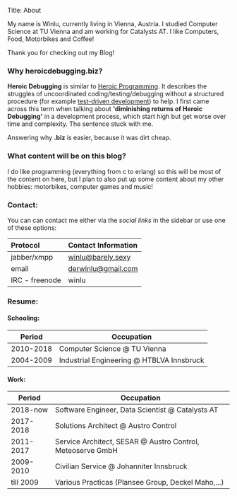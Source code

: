 Title: About

My name is Winlu, currently living in Vienna, Austria.
I studied Computer Science at TU Vienna and am working for Catalysts AT.
I like Computers, Food, Motorbikes and Coffee!

Thank you for checking out my Blog!

### Why heroicdebugging.biz?
**Heroic Debugging** is similar to [Heroic Programming](http://c2.com/cgi/wiki?HeroicProgramming).
It describes the struggles of uncoordinated coding/testing/debugging without a
structured procedure (for example
[test-driven development](http://en.wikipedia.org/wiki/Test-driven_development))
to help.
I first came across this term when talking about
**'diminishing returns of Heroic Debugging'** in a development process,
which start high but get worse over time and complexity.
The sentence stuck with me.

Answering why **.biz** is easier, because it was dirt cheap.


### What content will be on this blog?
I do like programming (everything from c to erlang) so this will be most of the
content on here, but I plan to also put up some content about my other hobbies:
motorbikes, computer games and music!


### Contact:
You can can contact me either via the *social links* in the sidebar or use one of these options:

| Protocol       | Contact Information
|:-------------- |:-----------------------------------------------------|
| jabber/xmpp    | winlu@barely.sexy                                    |
| email          | [derwinlu@gmail.com](mailto:derwinlu@gmail.com)      |
| IRC - freenode | winlu                                                |

### Resume:
#### Schooling:
<table class="table table-striped table-hover">
    <thead><tr>
        <th>Period</th>
        <th>Occupation</th>
    </tr></thead>
    <tbody>
    <tr>
        <td>2010-2018</td>
        <td>Computer Science @ TU Vienna</td>
    </tr>
    <tr>
        <td>2004-2009</td>
        <td>Industrial Engineering @ HTBLVA Innsbruck</td>
    </tr>
    </tbody>
</table>

#### Work:
<table class="table table-striped table-hover">
    <thead><tr>
        <th>Period</th>
        <th>Occupation</th>
    </tr></thead>
    <tbody>
    <tr>
        <td>2018-now</td>
        <td>Software Engineer, Data Scientist @ Catalysts AT</td>
    </tr>
    <tr>
        <td>2017-2018</td>
        <td>Solutions Architect @ Austro Control</td>
    </tr>
    <tr>
        <td>2011-2017</td>
        <td>Service Architect, SESAR @ Austro Control, Meteoserve GmbH</td>
    </tr>
    <tr>
        <td>2009-2010</td>
        <td>Civilian Service @ Johanniter Innsbruck</td>
    </tr>
    <tr>
        <td>till 2009</td>
        <td>Various Practicas (Plansee Group, Deckel Maho,...)</td>
    </tr>
    </tbody>
</table>
